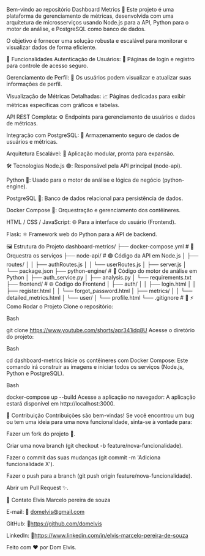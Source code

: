Bem-vindo ao repositório Dashboard Metrics 🎉
Este projeto é uma plataforma de gerenciamento de métricas, desenvolvida com uma arquitetura de microsserviços usando Node.js para a API, Python para o motor de análise, e PostgreSQL como banco de dados.

O objetivo é fornecer uma solução robusta e escalável para monitorar e visualizar dados de forma eficiente.

🎯 Funcionalidades
Autenticação de Usuários: 🔐 Páginas de login e registro para controle de acesso seguro.

Gerenciamento de Perfil: 👤 Os usuários podem visualizar e atualizar suas informações de perfil.

Visualização de Métricas Detalhadas: 📈 Páginas dedicadas para exibir métricas específicas com gráficos e tabelas.

API REST Completa: ⚙️ Endpoints para gerenciamento de usuários e dados de métricas.

Integração com PostgreSQL: 💾 Armazenamento seguro de dados de usuários e métricas.

Arquitetura Escalável: 🚀 Aplicação modular, pronta para expansão.

🛠 Tecnologias
Node.js 🟢: Responsável pela API principal (node-api).

Python 🐍: Usado para o motor de análise e lógica de negócio (python-engine).

PostgreSQL 🐘: Banco de dados relacional para persistência de dados.

Docker Compose 🐳: Orquestração e gerenciamento dos contêineres.

HTML / CSS / JavaScript: 🌐 Para a interface do usuário (Frontend).

Flask: ⚛️ Framework web do Python para a API de backend.

🖼 Estrutura do Projeto
dashboard-metrics/
├── docker-compose.yml       # 🐳 Orquestra os serviços
├── node-api/                # 🟢 Código da API em Node.js
│   ├── routes/
│   │   ├── authRoutes.js
│   │   └── userRoutes.js
│   ├── server.js
│   └── package.json
├── python-engine/           # 🐍 Código do motor de análise em Python
│   ├── auth_service.py
│   ├── analysis.py
│   └── requirements.txt
├── frontend/                # 🌐 Código do Frontend
│   ├── auth/
│   │   ├── login.html
│   │   ├── register.html
│   │   └── forgot_password.html
│   ├── metrics/
│   │   └── detailed_metrics.html
│   └── user/
│       └── profile.html
└── .gitignore               # 🚫
⚡ Como Rodar o Projeto
Clone o repositório:

Bash

git clone https://www.youtube.com/shorts/apr341idq8U
Acesse o diretório do projeto:

Bash

cd dashboard-metrics
Inicie os contêineres com Docker Compose:
Este comando irá construir as imagens e iniciar todos os serviços (Node.js, Python e PostgreSQL).

Bash

docker-compose up --build
Acesse a aplicação no navegador:
A aplicação estará disponível em http://localhost:3000.

🤝 Contribuição
Contribuições são bem-vindas! Se você encontrou um bug ou tem uma ideia para uma nova funcionalidade, sinta-se à vontade para:

Fazer um fork do projeto 🍴.

Criar uma nova branch (git checkout -b feature/nova-funcionalidade).

Fazer o commit das suas mudanças (git commit -m 'Adiciona funcionalidade X').

Fazer o push para a branch (git push origin feature/nova-funcionalidade).

Abrir um Pull Request ✨.

💌 Contato Elvis Marcelo pereira de souza

E-mail: 📧 domelvis@gmail.com

GitHub: 🔗https://github.com/domelvis

LinkedIn: 🔗https://www.linkedin.com/in/elvis-marcelo-pereira-de-souza

Feito com ❤️ por Dom Elvis.
